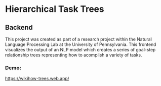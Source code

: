 # Hierarchical Task Trees 

## Backend
This project was created as part of a research project within the Natural Language Processing Lab at the University of Pennsylvania. This frontend visualizes the output of an NLP model which creates a series of goal-step relationship trees representing how to acomplish a variety of tasks. 

### Demo:
https://wikihow-trees.web.app/

<!--
This README would normally document whatever steps are necessary to get the
application up and running.

Things you may want to cover:

* Ruby version

* System dependencies

* Configuration

* Database creation

* Database initialization

* How to run the test suite

* Services (job queues, cache servers, search engines, etc.)

* Deployment instructions

* ...
"# task-trees-backend" -->
